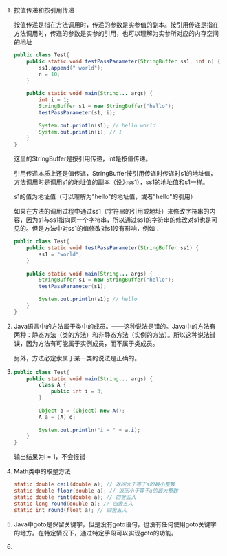 1. 按值传递和按引用传递

   按值传递是指在方法调用时，传递的参数是实参值的副本。按引用传递是指在方法调用时，传递的参数是实参的引用，也可以理解为实参所对应的内存空间的地址

   ```java
   public class Test{
       public static void testPassParameter(StringBuffer ss1, int n) {
           ss1.append(" world");
           n = 10;
       }
       
       public static void main(String... args) {
           int i = 1;
           StringBuffer s1 = new StringBuffer("hello");
           testPassParameter(s1, i);
           
           System.out.println(s1); // hello world
           System.out.println(i); // 1
       }
   }
   ```

   这里的StringBuffer是按引用传递，int是按值传递。

   引用传递本质上还是值传递，StringBuffer按引用传递时传递时s1的地址值，方法调用时是调用s1的地址值的副本（设为ss1），ss1的地址值和s1一样。

   s1的值为地址值（可以理解为"hello"的地址值，或者"hello"的引用）

   如果在方法的调用过程中通过ss1（字符串的引用或地址）来修改字符串的内容，因为s1与ss1指向同一个字符串，所以通过ss1的字符串的修改对s1也是可见的。但是方法中对ss1的值修改对s1没有影响，例如：

   ```java
   public class Test{
       public static void testPassParameter(StringBuffer ss1) {
           ss1 = "world";
       }
       
       public static void main(String... args) {
           StringBuffer s1 = new StringBuffer("hello");
           testPassParameter(s1);
           
           System.out.println(s1); // hello
       }
   }
   ```

   

2. Java语言中的方法属于类中的成员。——这种说法是错的。Java中的方法有两种：静态方法（类的方法）和非静态方法（实例的方法）。所以这种说法错误，因为方法有可能属于实例成员，而不属于类成员。

   另外，方法必定隶属于某一类的说法是正确的。

   

3. ```java
   public class Test{
       public static void main(String... args) {
           class A {
               public int i = 3;
           }
           
           Object o = (Object) new A();
           A a = (A) o;
           
           System.out.println("i = " + a.i);
       }
   }
   ```

   输出结果为i = 1，不会报错

4. Math类中的取整方法

   ```java
   static double ceil(double a); // 返回大于等于a的最小整数
   static double floor(double a); // 返回小于等于a的最大整数
   static double rint(double a); // 四舍五入
   static long round(double a); // 四舍五入
   static int round(float a); // 四舍五入
   ```

5. Java中goto是保留关键字，但是没有goto语句，也没有任何使用goto关键字的地方。在特定情况下，通过特定手段可以实现goto的功能。

6. 

